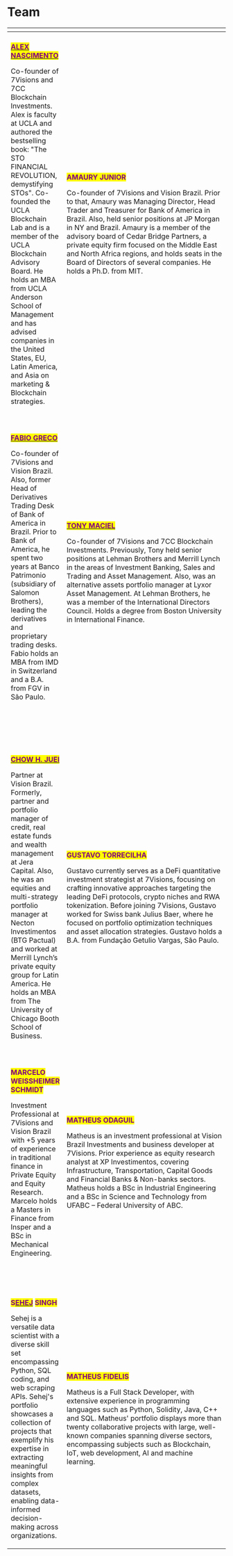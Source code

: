# Team



<table data-header-hidden><thead><tr><th></th><th width="374"></th></tr></thead><tbody><tr><td><img src="../.gitbook/assets/image (1) (1).png" alt=""></td><td><a href="https://www.linkedin.com/in/nicola-lanteri-01020a14"><img src="broken-reference" alt="" data-size="original"></a><img src="../.gitbook/assets/image (6) (1).png" alt=""></td></tr><tr><td><p><a href="https://www.linkedin.com/in/nascimentoalex/"><mark style="color:purple;"><strong>ALEX NASCIMENTO</strong></mark></a></p><p>Co-founder of 7Visions and 7CC Blockchain Investments. Alex is faculty at UCLA and authored the bestselling book: "The STO FINANCIAL REVOLUTION, demystifying STOs". Co-founded the UCLA Blockchain Lab and is a member of the UCLA Blockchain Advisory Board. He holds an MBA from UCLA Anderson School of Management and has advised companies in the United States, EU, Latin America, and Asia on marketing &#x26; Blockchain strategies.<br></p></td><td><p></p><p><mark style="color:purple;"><strong>AMAURY JUNIOR</strong></mark></p><p>Co-founder of 7Visions and Vision Brazil. Prior to that, Amaury was Managing Director, Head Trader and Treasurer for Bank of America in Brazil. Also, held senior positions at JP Morgan in NY and Brazil. Amaury is a member of the advisory board of Cedar Bridge Partners, a private equity firm focused on the Middle East and North Africa regions, and holds seats in the Board of Directors of several companies. He holds a Ph.D. from MIT.</p><p></p><p></p><p></p></td></tr><tr><td><img src="broken-reference" alt="" data-size="original"> <img src="../.gitbook/assets/image (2) (1) (1).png" alt=""></td><td><img src="broken-reference" alt="" data-size="original"><img src="../.gitbook/assets/image (3) (1).png" alt=""></td></tr><tr><td><p><a href="https://www.linkedin.com/in/fabio-greco-14649612a/"><mark style="color:purple;"><strong>FABIO GRECO</strong></mark></a></p><p>Co-founder of 7Visions and Vision Brazil. Also, former Head of Derivatives Trading Desk of Bank of America in Brazil. Prior to Bank of America, he spent two years at Banco Patrimonio (subsidiary of Salomon Brothers), leading the derivatives and proprietary trading desks. Fabio holds an MBA from IMD in Switzerland and a B.A. from FGV in São Paulo.<br><br><br><br></p><p></p></td><td><p><a href="https://www.linkedin.com/in/macieltony/"><mark style="color:purple;"><strong>TONY MACIEL</strong></mark></a></p><p>Co-founder of 7Visions and 7CC Blockchain Investments. Previously, Tony held senior positions at Lehman Brothers and Merrill Lynch in the areas of Investment Banking, Sales and Trading and Asset Management. Also, was an alternative assets portfolio manager at Lyxor Asset Management. At Lehman Brothers, he was a member of the International Directors Council. Holds a degree from Boston University in International Finance.</p><p><br></p><p></p></td></tr><tr><td><img src="broken-reference" alt="" data-size="original"> <img src="../.gitbook/assets/image (2) (1) (2).png" alt=""></td><td><a href="https://www.linkedin.com/in/marchioro/"><img src="broken-reference" alt="" data-size="original"></a><img src="../.gitbook/assets/image (3).png" alt="" data-size="original"></td></tr><tr><td><p><a href="https://www.linkedin.com/in/chow-h-juei-61258a1/"><mark style="color:purple;"><strong>CHOW H. JUEI</strong></mark></a></p><p>Partner at Vision Brazil. Formerly, partner and portfolio manager of credit, real estate funds and wealth management at Jera Capital. Also, he was an equities and multi-strategy portfolio manager at Necton Investimentos (BTG Pactual) and worked at Merrill Lynch’s private equity group for Latin America. He holds an MBA from The University of Chicago Booth School of Business.</p></td><td><p></p><p></p><p></p><p></p><p></p><p><mark style="color:purple;"><strong>GUSTAVO TORRECILHA</strong></mark> </p><p>Gustavo currently serves as a DeFi quantitative investment strategist at 7Visions, focusing on crafting innovative approaches targeting the leading DeFi protocols, crypto niches and RWA tokenization. Before joining 7Visions, Gustavo worked for Swiss bank Julius Baer, where he focused on portfolio optimization techniques and asset allocation strategies. Gustavo holds a B.A. from Fundação Getulio Vargas, São Paulo.</p><p></p><p></p><p></p></td></tr><tr><td><img src="broken-reference" alt="" data-size="original"> <img src="../.gitbook/assets/image (8).png" alt=""></td><td><img src="broken-reference" alt="" data-size="original"><img src="../.gitbook/assets/image (2).png" alt=""></td></tr><tr><td><p></p><p></p><p><mark style="color:purple;"><strong>MARCELO WEISSHEIMER SCHMIDT</strong></mark> </p><p>Investment Professional at 7Visions and Vision Brazil with +5 years of experience in traditional finance in Private Equity and Equity Research. Marcelo holds a Masters in Finance from Insper and a BSc in Mechanical Engineering.</p><p>   </p></td><td><p><mark style="color:purple;"><strong>MATHEUS ODAGUIL</strong></mark> </p><p>Matheus is an investment professional at Vision Brazil Investments and business developer at 7Visions. Prior experience as equity research analyst at XP Investimentos, covering Infrastructure, Transportation, Capital Goods and Financial Banks &#x26; Non-banks sectors. Matheus holds a BSc in Industrial Engineering and a BSc in Science and Technology from UFABC – Federal University of ABC.</p></td></tr><tr><td><img src="../.gitbook/assets/image (12).png" alt=""></td><td><h2></h2><p> <img src="../.gitbook/assets/image (6).png" alt=""></p></td></tr><tr><td><p><mark style="color:purple;"><strong>S</strong></mark><a data-footnote-ref href="#user-content-fn-1"><mark style="color:purple;"><strong>EHEJ</strong></mark></a>  <mark style="color:purple;"><strong>SINGH</strong></mark></p><p>Sehej is a versatile data scientist with a diverse skill set encompassing Python, SQL coding, and web scraping APIs. Sehej's portfolio showcases a collection of projects that exemplify his expertise in extracting meaningful insights from complex datasets, enabling data-informed decision-making across organizations.</p></td><td><p><mark style="color:purple;"><strong>MATHEUS FIDELIS</strong></mark></p><p>Matheus is a Full Stack Developer, with extensive experience in programming languages such as Python, Solidity, Java, C++ and SQL. Matheus' portfolio displays more than twenty collaborative projects with large, well-known companies spanning diverse sectors, encompassing subjects such as Blockchain, IoT, web development, AI and machine learning.</p></td></tr></tbody></table>



[^1]: 
